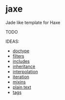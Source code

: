 # jaxe
Jade like template for Haxe

TODO

IDEAS:
- [doctype](http://jade-lang.com/reference/doctype/)
- [filters](http://jade-lang.com/reference/filters/)
- [includes](http://jade-lang.com/reference/includes/)
- [inheritance](http://jade-lang.com/reference/inheritance/)
- [interpolation](http://jade-lang.com/reference/interpolation/)
- [iteration](http://jade-lang.com/reference/iteration/)
- [mixins](http://jade-lang.com/reference/mixins/)
- [plain text](http://jade-lang.com/reference/plain-text/)
- [tags](http://jade-lang.com/reference/tags/)
